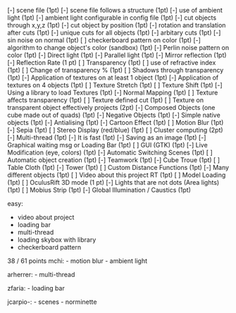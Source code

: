[-] scene file (1pt)
[-] scene file follows a structure (1pt)
[-] use of ambient light (1pt)
[-] ambient light configurable in config file (1pt)
[-] cut objects through x,y,z (1pt)
[-] cut object by position (1pt)
[-] rotation and translation after cuts (1pt)
[-] unique cuts for all objects (1pt)
[-] arbitary cuts (1pt)
[-] sin noise on normal (1pt)
[ ] checkerboard pattern on color (1pt)
[-] algorithm to change object's color (sandbox) (1pt)
[-] Perlin noise pattern on color (1pt)
[-] Direct light (1pt)
[-] Parallel light (1pt)
[-] Mirror reflection (1pt)
[-] Reflection Rate (1 pt)
[ ] Transparency (1pt)
[ ] use of refractive index (1pt)
[ ] Change of transparency % (1pt)
[ ] Shadows through transparency (1pt)
[-] Application of textures on at least 1 object (1pt)
[-] Application of textures on 4 objects (1pt)
[ ] Texture Stretch (1pt)
[ ] Texture Shift (1pt)
[-] Using a library to load Textures (1pt)
[-] Normal Mapping (1pt)
[ ] Texture affects transparency (1pt)
[ ] Texture defined cut (1pt)
[ ] Texture on transparent object effectively projects (2pt)
[-] Composed Objects (one cube made out of quads) (1pt)
[-] Negative Objects (1pt)
[-] Simple native objects (1pt)
[-] Antialising (1pt)
[-] Cartoon Effect (1pt)
[ ] Motion Blur (1pt)
[-] Sepia (1pt)
[ ] Stereo Display (red/blue) (1pt)
[ ] Cluster computing (2pt)
[-] Multi-thread (1pt)
[-] It is fast (1pt)
[-] Saving as an image (1pt)
[-] Graphical waiting msg or Loading Bar (1pt)
[ ] GUI (GTK) (1pt)
[-] Live Modification (eye, colors) (1pt)
[-] Automatic Switching Scenes (1pt)
[ ] Automatic object creation (1pt)
[-] Teamwork (1pt)
[-] Cube Troue (1pt)
[ ] Table Cloth (1pt)
[-] Tower (1pt)
[ ] Custom Distance Functions (1pt)
[-] Many different objects (1pt)
[ ] Video about this project RT (1pt)
[ ] Model Loading (1pt)
[ ] OculusRift 3D mode (1 pt)
[-] Lights that are not dots (Area lights) (1pt)
[ ] Mobius Strip (1pt)
[-] Global Illumination / Caustics (1pt)

easy:
- video about project
- loading bar
- multi-thread
- loading skybox with library
- checkerboard pattern


38 / 61 points
mchi:
	- motion blur
	- ambient light

arherrer:
	- multi-thread

zfaria:
	- loading bar


jcarpio-:
	- scenes
	- norminette
